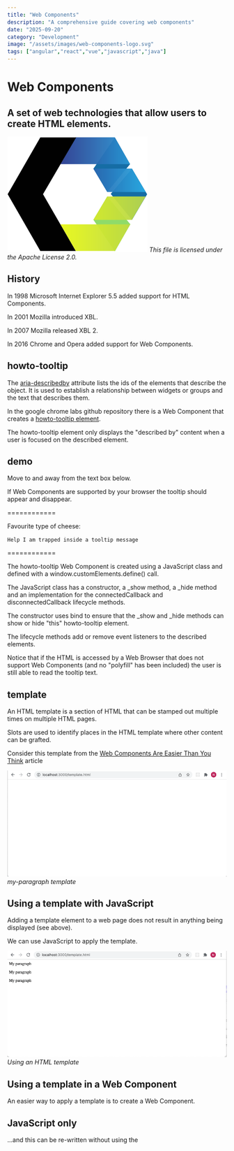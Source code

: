 ```yaml
---
title: "Web Components"
description: "A comprehensive guide covering web components"
date: "2025-09-20"
category: "Development"
image: "/assets/images/web-components-logo.svg"
tags: ["angular","react","vue","javascript","java"]
---
```


# Web Components

## A set of web technologies that allow users to create HTML elements.

![Phaser](/assets/images/webcomponents/web-components-logo.svg)
*This file is licensed under the Apache License 2.0.*


## History

In 1998 Microsoft Internet Explorer 5.5 added support for HTML Components. 

In 2001 Mozilla introduced XBL.

In 2007 Mozilla released XBL 2.

In 2016 Chrome and Opera added support for Web Components.


## howto-tooltip

The [aria-describedby](https://developer.mozilla.org/en-US/docs/Web/Accessibility/ARIA/Attributes/aria-describedby) attribute lists the ids of the elements that describe the object. It is used to establish a relationship between widgets or groups and the text that describes them.

In the google chrome labs github repository there is a Web Component that creates a [howto-tooltip element](https://googlechromelabs.github.io/howto-components/howto-tooltip/#demo).

The howto-tooltip element only displays the "described by" content when a user is focused on the described element.


## demo

Move to and away from the text box below. 

If Web Components are supported by your browser the tooltip should appear and disappear.
                    

============

                    
Favourite type of cheese: 
                    

                    

    Help I am trapped inside a tooltip message

                    

============

The howto-tooltip Web Component is created using a JavaScript class and defined with a window.customElements.define() call.

The JavaScript class has a constructor, a _show method, a _hide method and an implementation for the connectedCallback and disconnectedCallback lifecycle methods.

The constructor uses bind to ensure that the _show and _hide methods can show or hide "this" howto-tooltip element.

The lifecycle methods add or remove event listeners to the described elements.

Notice that if the HTML is accessed by a Web Browser that does not support Web Components (and no "polyfill" has been included) the user is still able to read the tooltip text.


## template

An HTML template is a section of HTML that can be stamped out multiple times on multiple HTML pages.

Slots are used to identify places in the HTML template where other content can be grafted.

Consider this template from the [Web Components Are Easier Than You Think](https://css-tricks.com/web-components-are-easier-than-you-think/) article

<body>
    <template id="my-paragraph">
        <p>My paragraph</p>
    </template>
</body>

![](/assets/images/webcomponents/screen-shot-2022-02-10-at-1.16.05-pm-890x428.png)
*my-paragraph template*


## Using a template with JavaScript

Adding a template element to a web page does not result in anything being displayed (see above).

We can use JavaScript to apply the template.

<script>
        let template = document.getElementById('my-paragraph');
        let templateContent = template.content;
        document.body.appendChild(templateContent.cloneNode(true))
document.body.appendChild(templateContent.cloneNode(true))
document.body.appendChild(templateContent.cloneNode(true))
    </script>

![](/assets/images/webcomponents/screen-shot-2022-02-10-at-1.21.13-pm-890x429.png)
*Using an HTML template*


## Using a template in a Web Component

An easier way to apply a template is to create a Web Component.

<script>

        customElements.define("my-element",
            class extends HTMLElement {
                constructor() {
                    super();
                    let template = document.getElementById("my-paragraph");
                    let templatecontent = template.content;
                    const shadowRoot = this.attachShadow({ mode: "open" }).appendChild(templatecontent.cloneNode(true));
                }
            });

    </script>


## JavaScript only

...and this can be re-written without using the <template> tag.


## Slots

Slots are a way to customize a template.

If a developer wants to add more than one slot to a single template they need to provide ids.

Consider these examples:

  Hello World!
<template>
  <p>Hello <slot>World</slot>!</p>
</template>

and

<template>
  <p><slot name="greeting">Hello</slot> <slot name="name">World</slot>!</p>
</template>


## Web Components with slots

The example below shows how a Web Component can be created with support for slots.

![](/assets/images/webcomponents/screen-shot-2022-02-10-at-4.49.43-pm-828x372.png)
*Web Component with slots*


## Properties

Values can also be passed to Web Components using HTML element properties


## Events

Web Component events can be bubbled up to parent elements.

Web Components can dispatch custom events.

![](/assets/images/webcomponents/screen-shot-2022-02-10-at-6.23.41-pm-1260x648.png)
*The click event is bubbled up. The custom tick events are dispatched.*


## Are Web Components the future?

In her [article](https://blog.logrocket.com/what-happened-to-web-components/) Anna Monus explains:

*These days, web components are a divisive topic. They were once expected to revolutionize frontend development, but they’re still struggling to achieve industrywide adoption. Some developers say web components have already died, while others think they’re the future of web development.*

...

*UI libraries, such as React, Vue, and Angular, serve the same purpose as web components: they make component-based frontend development possible. Even though they’re not native to web browsers (you have to add the libraries separately while web components use web APIs built into the browser, such as DOM and CustomElementRegistry), they have a huge ecosystem, good documentation, and many developer-friendly features.*

[https://blog.logrocket.com/what-happened-to-web-components/](https://blog.logrocket.com/what-happened-to-web-components/)


## React integration

In his [article](https://css-tricks.com/3-approaches-to-integrate-react-with-custom-elements/) Caleb Williams explains:

*As of the time of this writing, React recently released version 17. The React team had initially planned to release improvements for compatibility with custom elements; unfortunately, those plans seem to have been pushed back to version 18.

Until then it will take a little extra work to use all the features custom elements offer with React. Hopefully, the React team will continue to improve support to bridge the gap between React and the web platform.*

[https://css-tricks.com/3-approaches-to-integrate-react-with-custom-elements/](https://css-tricks.com/3-approaches-to-integrate-react-with-custom-elements/)
